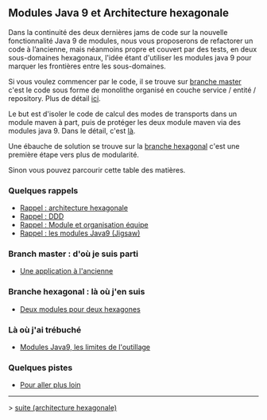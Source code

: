 ## Modules Java 9 et Architecture hexagonale

Dans la continuité des deux dernières jams de code sur la nouvelle fonctionnalité Java 9 de modules, nous vous proposerons de refactorer un code à l’ancienne, mais néanmoins propre et couvert par des tests, en deux sous-domaines hexagonaux, l'idée étant d'utiliser les modules java 9 pour marquer les frontières entre les sous-domaines.

Si vous voulez commencer par le code, il se trouve sur [branche master](https://github.com/edouard-gv/ddd-java9) c'est le code sous forme de monolithe organisé en couche service / entité / repository. Plus de détail [ici](./debut.md).

Le but est d'isoler le code de calcul des modes de transports dans un module maven à part, puis de protéger les deux module maven via des modules java 9. Dans le détail, c'est [là](./maintenant.md).

Une ébauche de solution se trouve sur la [branche hexagonal](https://github.com/edouard-gv/ddd-java9/tree/hexagonal) c'est une première étape vers plus de modularité. 

Sinon vous pouvez parcourir cette table des matières.

### Quelques rappels
* [Rappel : architecture hexagonale](./rappel-architecture-hexagonale.md)
* [Rappel : DDD](./rappel-ddd.md)
* [Rappel : Module et organisation équipe](./rappel-organisation-modulaire.md)
* [Rappel : les modules Java9 (Jigsaw)](./rappel-module-java9.md)

### Branch master : d'où je suis parti
* [Une application à l'ancienne](./debut.md)

### Branche hexagonal : là où j'en suis
* [Deux modules pour deux hexagones](./maintenant.md)

### Là où j'ai trébuché
* [Modules Java9, les limites de l'outillage](./boum.md)

### Quelques pistes
* [Pour aller plus loin](./suite.md)

---
\> [suite (architecture hexagonale)](./rappel-architecture-hexagonale.md)
